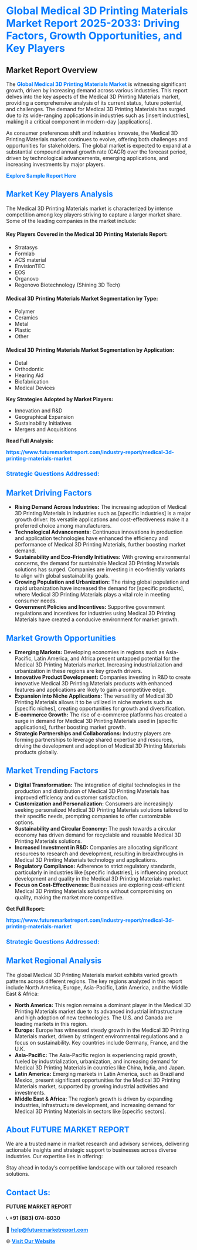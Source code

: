 <h1 style="color: #007BFF;">Global Medical 3D Printing Materials Market Report 2025-2033: Driving Factors, Growth Opportunities, and Key Players</h1>

<section id="overview">
<h2>Market Report Overview</h2>
<p>The <a href="https://www.futuremarketreport.com/industry-report/medical-3d-printing-materials-market" style="color: #007BFF; text-decoration: none;"><strong>Global Medical 3D Printing Materials Market</strong></a> is witnessing significant growth, driven by increasing demand across various industries. This report delves into the key aspects of the Medical 3D Printing Materials market, providing a comprehensive analysis of its current status, future potential, and challenges. The demand for Medical 3D Printing Materials has surged due to its wide-ranging applications in industries such as [insert industries], making it a critical component in modern-day [applications].</p>
<p>As consumer preferences shift and industries innovate, the Medical 3D Printing Materials market continues to evolve, offering both challenges and opportunities for stakeholders. The global market is expected to expand at a substantial compound annual growth rate (CAGR) over the forecast period, driven by technological advancements, emerging applications, and increasing investments by major players.</p>
</section>

<section id="overview">
<p><a href="https://www.futuremarketreport.com/request-sample/reportId=83875" style="color: #007BFF; text-decoration: none;"><strong>Explore Sample Report Here</strong></a></p>
</section>

<section id="key-players">
<h2 style="color: #007BFF;">Market Key Players Analysis</h2>
<p>The Medical 3D Printing Materials market is characterized by intense competition among key players striving to capture a larger market share. Some of the leading companies in the market include:</p>
<h4>Key Players Covered in the Medical 3D Printing Materials Report:</h4>
<ul><li>Stratasys</li><li>Formlab</li><li>ACS material</li><li>EnvisionTEC</li><li>EOS</li><li>Organovo</li><li>Regenovo Biotechnology (Shining 3D Tech)</li></ul>
<h4>Medical 3D Printing Materials Market Segmentation by Type:</h4>
<ul><li>Polymer</li><li>Ceramics</li><li>Metal</li><li>Plastic</li><li>Other</li></ul>

<h4>Medical 3D Printing Materials Market Segmentation by Application:</h4>
<ul><li>Detal</li><li>Orthodontic</li><li>Hearing Aid</li><li>Biofabrication</li><li>Medical Devices</li></ul>
<p><strong>Key Strategies Adopted by Market Players:</strong></p>
<ul>
<li>Innovation and R&D</li>
<li>Geographical Expansion</li>
<li>Sustainability Initiatives</li>
<li>Mergers and Acquisitions</li>
</ul>
</section>

<section>
<p><strong>Read Full Analysis: </strong></p><a href="https://www.futuremarketreport.com/industry-report/medical-3d-printing-materials-market" style="color: #007BFF; text-decoration: none;"><strong>https://www.futuremarketreport.com/industry-report/medical-3d-printing-materials-market</strong></a>
<h3 style="color: #007BFF;">Strategic Questions Addressed:</h3>
</section>

<section id="driving-factors">
<h2 style="color: #007BFF;">Market Driving Factors</h2>
<ul>
<li><strong>Rising Demand Across Industries:</strong> The increasing adoption of Medical 3D Printing Materials in industries such as [specific industries] is a major growth driver. Its versatile applications and cost-effectiveness make it a preferred choice among manufacturers.</li>
<li><strong>Technological Advancements:</strong> Continuous innovations in production and application technologies have enhanced the efficiency and performance of Medical 3D Printing Materials, further boosting market demand.</li>
<li><strong>Sustainability and Eco-Friendly Initiatives:</strong> With growing environmental concerns, the demand for sustainable Medical 3D Printing Materials solutions has surged. Companies are investing in eco-friendly variants to align with global sustainability goals.</li>
<li><strong>Growing Population and Urbanization:</strong> The rising global population and rapid urbanization have increased the demand for [specific products], where Medical 3D Printing Materials plays a vital role in meeting consumer needs.</li>
<li><strong>Government Policies and Incentives:</strong> Supportive government regulations and incentives for industries using Medical 3D Printing Materials have created a conducive environment for market growth.</li>
</ul>
</section>

<section id="growth-opportunities">
<h2 style="color: #007BFF;">Market Growth Opportunities</h2>
<ul>
<li><strong>Emerging Markets:</strong> Developing economies in regions such as Asia-Pacific, Latin America, and Africa present untapped potential for the Medical 3D Printing Materials market. Increasing industrialization and urbanization in these regions are key growth drivers.</li>
<li><strong>Innovative Product Development:</strong> Companies investing in R&D to create innovative Medical 3D Printing Materials products with enhanced features and applications are likely to gain a competitive edge.</li>
<li><strong>Expansion into Niche Applications:</strong> The versatility of Medical 3D Printing Materials allows it to be utilized in niche markets such as [specific niches], creating opportunities for growth and diversification.</li>
<li><strong>E-commerce Growth:</strong> The rise of e-commerce platforms has created a surge in demand for Medical 3D Printing Materials used in [specific applications], further boosting market growth.</li>
<li><strong>Strategic Partnerships and Collaborations:</strong> Industry players are forming partnerships to leverage shared expertise and resources, driving the development and adoption of Medical 3D Printing Materials products globally.</li>
</ul>
</section>

<section id="trending-factors">
<h2 style="color: #007BFF;">Market Trending Factors</h2>
<ul>
<li><strong>Digital Transformation:</strong> The integration of digital technologies in the production and distribution of Medical 3D Printing Materials has improved efficiency and customer satisfaction.</li>
<li><strong>Customization and Personalization:</strong> Consumers are increasingly seeking personalized Medical 3D Printing Materials solutions tailored to their specific needs, prompting companies to offer customizable options.</li>
<li><strong>Sustainability and Circular Economy:</strong> The push towards a circular economy has driven demand for recyclable and reusable Medical 3D Printing Materials solutions.</li>
<li><strong>Increased Investment in R&D:</strong> Companies are allocating significant resources to research and development, resulting in breakthroughs in Medical 3D Printing Materials technology and applications.</li>
<li><strong>Regulatory Compliance:</strong> Adherence to strict regulatory standards, particularly in industries like [specific industries], is influencing product development and quality in the Medical 3D Printing Materials market.</li>
<li><strong>Focus on Cost-Effectiveness:</strong> Businesses are exploring cost-efficient Medical 3D Printing Materials solutions without compromising on quality, making the market more competitive.</li>
</ul>
</section>

<section>
<p><strong>Get Full Report: </strong></p><a href="https://www.futuremarketreport.com/industry-report/medical-3d-printing-materials-market" style="color: #007BFF; text-decoration: none;"><strong>https://www.futuremarketreport.com/industry-report/medical-3d-printing-materials-market</strong></a>
<h3 style="color: #007BFF;">Strategic Questions Addressed:</h3>
</section>


<section id="regional-analysis">
<h2 style="color: #007BFF;">Market Regional Analysis</h2>
<p>The global Medical 3D Printing Materials market exhibits varied growth patterns across different regions. The key regions analyzed in this report include North America, Europe, Asia-Pacific, Latin America, and the Middle East & Africa:</p>
<ul>
<li><strong>North America:</strong> This region remains a dominant player in the Medical 3D Printing Materials market due to its advanced industrial infrastructure and high adoption of new technologies. The U.S. and Canada are leading markets in this region.</li>
<li><strong>Europe:</strong> Europe has witnessed steady growth in the Medical 3D Printing Materials market, driven by stringent environmental regulations and a focus on sustainability. Key countries include Germany, France, and the U.K.</li>
<li><strong>Asia-Pacific:</strong> The Asia-Pacific region is experiencing rapid growth, fueled by industrialization, urbanization, and increasing demand for Medical 3D Printing Materials in countries like China, India, and Japan.</li>
<li><strong>Latin America:</strong> Emerging markets in Latin America, such as Brazil and Mexico, present significant opportunities for the Medical 3D Printing Materials market, supported by growing industrial activities and investments.</li>
<li><strong>Middle East & Africa:</strong> The region’s growth is driven by expanding industries, infrastructure development, and increasing demand for Medical 3D Printing Materials in sectors like [specific sectors].</li>
</ul>
</section>

<footer>
<h2 style="color: #007BFF;">About FUTURE MARKET REPORT</h2>
<p>We are a trusted name in market research and advisory services, delivering actionable insights and strategic support to businesses across diverse industries. Our expertise lies in offering:</p>

<p>Stay ahead in today’s competitive landscape with our tailored research solutions.</p>

<h2 style="color: #007BFF;">Contact Us:</h2>
<p><strong>FUTURE MARKET REPORT</strong></p>
<p>📞 <strong>+91 (883) 074-8030</strong></p>
<p>📧 <strong><a href="mailto:help@futuremarketreport.com" style="color: #007BFF;">help@futuremarketreport.com</a></strong></p>
<p>🌐 <strong><a href="https://www.futuremarketreport.com/" style="color: #007BFF;">Visit Our Website</a></strong></p>
</footer>